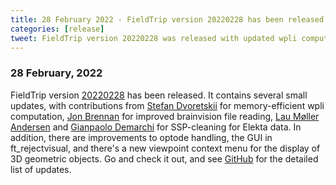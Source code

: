 ```yaml
---
title: 28 February 2022 - FieldTrip version 20220228 has been released
categories: [release]
tweet: FieldTrip version 20220228 was released with updated wpli computation, brainvision and Elekta data handling. Plus we improved optode handling, ft_rejectvisual GUI, and 3D objects display. Thank u @StefanDvoretsk1 @ualsbombe @gpDemarchi & Jon Brennan! See http://www.fieldtriptoolbox.org/#28-february-2022
---
```


### 28 February, 2022

FieldTrip version [20220228](http://github.com/fieldtrip/fieldtrip/releases/tag/20220228) has been released. It contains several small updates, with contributions from [Stefan Dvoretskii](https://github.com/stefanches7) for memory-efficient wpli computation, [Jon Brennan](https://github.com/jonrbrennan) for improved brainvision file reading, [Lau Møller Andersen](https://github.com/ualsbombe) and [Gianpaolo Demarchi](https://github.com/gdemarchi) for SSP-cleaning for Elekta data. In addition, there are improvements to optode handling, the GUI in ft_rejectvisual, and there's a new viewpoint context menu for the display of 3D geometric objects. Go and check it out, and see [GitHub](https://github.com/fieldtrip/fieldtrip/compare/20220216...20220228) for the detailed list of updates.

